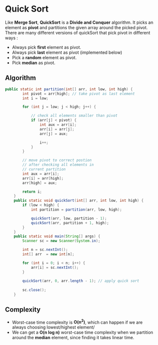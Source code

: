 # Quick Sort

Like **Merge Sort**, **QuickSort** is a **Divide and Conquer** algorithm. It picks an element as **pivot** and partitions the given array around the picked pivot. There are many different versions of quickSort that pick pivot in different ways :

* Always pick **first** element as pivot.
* Always pick **last** element as pivot (implemented below)
* Pick a **random** element as pivot.
* Pick **median** as pivot.

## Algorithm

```java
public static int partition(int[] arr, int low, int high) {
        int pivot = arr[high]; // take pivot as last element
        int i = low;

        for (int j = low; j < high; j++) {

            // check all elements smaller than pivot
            if (arr[j] < pivot) {
                int aux = arr[i];
                arr[i] = arr[j];
                arr[j] = aux;

                i++;
            }
        }

        // move pivot to correct postion
        // after checking all elements in 
        // current partition
        int aux = arr[i];
        arr[i] = arr[high];
        arr[high] = aux;

        return i;
    }
    public static void quickSort(int[] arr, int low, int high) {
        if (low < high) {
            int partition = partition(arr, low, high);

            quickSort(arr, low, partition - 1);
            quickSort(arr, partition + 1, high);
        }
    }
    public static void main(String[] args) {
        Scanner sc = new Scanner(System.in);

        int n = sc.nextInt();
        int[] arr  = new int[n];

        for (int i = 0; i < n; i++) {
            arr[i] = sc.nextInt();
        }
        
        quickSort(arr, 0, arr.length - 1); // apply quick sort
        
        sc.close();
    }
```
## Complexity

* Worst-case time complexity is **O(n<sup>2</sup>)**, which can happen if we are always choosing lowest/highest element/
* We can get a **O(n log n)** worst-case time complexity when we partition around the **median** element, since finding it takes linear time.